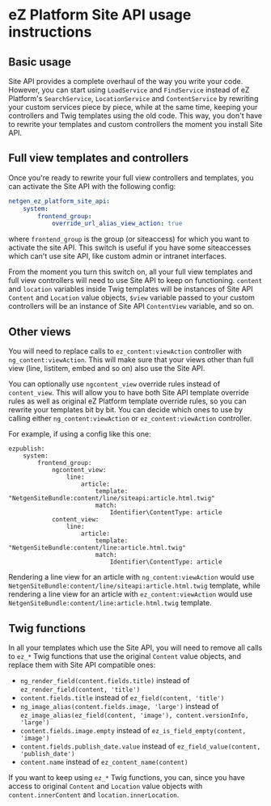 eZ Platform Site API usage instructions
=======================================

Basic usage
-----------

Site API provides a complete overhaul of the way you write your code. However, you can start using `LoadService` and `FindService` instead of eZ Platform's `SearchService`, `LocationService` and `ContentService` by rewriting your custom services piece by piece, while at the same time, keeping your controllers and Twig templates using the old code. This way, you don't have to rewrite your templates and custom controllers the moment you install Site API.

Full view templates and controllers
-----------------------------------

Once you're ready to rewrite your full view controllers and templates, you can activate the Site API with the following config:

```yml
netgen_ez_platform_site_api:
    system:
        frontend_group:
            override_url_alias_view_action: true
```

where `frontend_group` is the group (or siteaccess) for which you want to activate the site API. This switch is useful if you have some siteaccesses which can't use site API, like custom admin or intranet interfaces.

From the moment you turn this switch on, all your full view templates and full view controllers will need to use Site API to keep on functioning. `content` and `location` variables inside Twig templates will be instances of Site API `Content` and `Location` value objects, `$view` variable passed to your custom controllers will be an instance of Site API `ContentView` variable, and so on.

Other views
-----------

You will need to replace calls to `ez_content:viewAction` controller with `ng_content:viewAction`. This will make sure that your views other than full view (line, listitem, embed and so on) also use the Site API.

You can optionally use `ngcontent_view` override rules instead of `content_view`. This will allow you to have both Site API template override rules as well as original eZ Platform template override rules, so you can rewrite your templates bit by bit. You can decide which ones to use by calling either `ng_content:viewAction` or `ez_content:viewAction` controller.

For example, if using a config like this one:

```
ezpublish:
    system:
        frontend_group:
            ngcontent_view:
                line:
                    article:
                        template: "NetgenSiteBundle:content/line/siteapi:article.html.twig"
                        match:
                            Identifier\ContentType: article
            content_view:
                line:
                    article:
                        template: "NetgenSiteBundle:content/line:article.html.twig"
                        match:
                            Identifier\ContentType: article
```

Rendering a line view for an article with `ng_content:viewAction` would use `NetgenSiteBundle:content/line/siteapi:article.html.twig` template, while rendering a line view for an article with `ez_content:viewAction` would use `NetgenSiteBundle:content/line:article.html.twig` template.  


Twig functions
--------------

In all your templates which use the Site API, you will need to remove all calls to `ez_*` Twig functions that use the original `Content` value objects, and replace them with Site API compatible ones:

* `ng_render_field(content.fields.title)` instead of `ez_render_field(content, 'title')`
* `content.fields.title` instead of `ez_field(content, 'title')`
* `ng_image_alias(content.fields.image, 'large')` instead of `ez_image_alias(ez_field(content, 'image'), content.versionInfo, 'large')`
* `content.fields.image.empty` instead of `ez_is_field_empty(content, 'image')`
* `content.fields.publish_date.value` instead of `ez_field_value(content, 'publish_date')`
* `content.name` instead of `ez_content_name(content)`

If you want to keep using `ez_*` Twig functions, you can, since you have access to original `Content` and `Location` value objects with `content.innerContent` and `location.innerLocation`.
